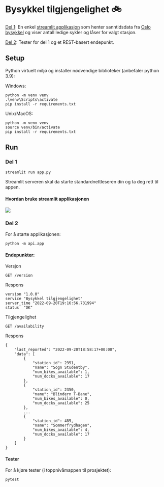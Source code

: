 # Bysykkel tilgjengelighet 🚲
[Del 1](#del-1): En enkel [streamlit applikasjon](https://github.com/streamlit/streamlit)  som henter sanntidsdata fra [Oslo bysykkel](https://oslobysykkel.no/apne-data/sanntid) og viser antall ledige sykler og låser for valgt stasjon. 

[Del 2](#del-2): Tester for del 1 og et REST-basert endepunkt.

## Setup

Python virtuelt miljø og installer nødvendige biblioteker (anbefaler python 3.9):

Windows:

```
python -m venv venv
.\venv\Scripts\activate
pip install -r requirements.txt
```

Unix/MacOS:
```
python -m venv venv
source venv/bin/activate
pip install -r requirements.txt
```
## Run
### Del 1
```
streamlit run app.py
```

Streamlit serveren skal da starte standardnettleseren din og ta deg rett til appen.
#### Hvordan bruke streamlit applikasjonen
![](demo.gif)

### Del 2
For å starte applikasjonen:
```
python -m api.app
```
#### Endepunkter:
Versjon
```
GET /version
```
Respons
```
version	"1.0.0"
service	"Bysykkel tilgjengelighet"
server_time	"2022-09-20T19:16:56.731994"
status	"OK"
```

Tilgjengelighet
```
GET /availability
```
Respons
```
{
    "last_reported": "2022-09-20T18:58:17+00:00",
    "data": [
        {
            "station_id": 2351,
            "name": "Sogn Studentby",
            "num_bikes_available": 1,
            "num_docks_available": 17
        },
        {
            "station_id": 2350,
            "name": "Blindern T-Bane",
            "num_bikes_available": 0,
            "num_docks_available": 25
        }, 
        ...
        {
            "station_id": 485,
            "name": "Sommerfrydhagen",
            "num_bikes_available": 4,
            "num_docks_available": 17
        }
    ]
}
```

#### Tester
For å kjøre tester (i toppnivåmappen til prosjektet):
```
pytest
```
